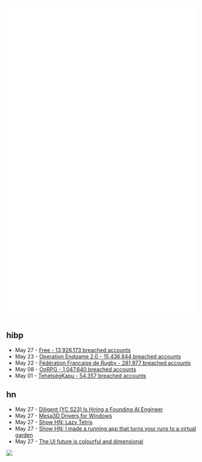 ![Metrics](https://raw.githubusercontent.com/phixion/phixion/master/metrics.svg)

## hibp

<!--
for https://github.com/phixion/phixion/blob/main/.github/workflows/feeds.yml
-->
<!--START_SECTION:haveibeenpwnd-->
- May 27 - [Free - 13,926,173 breached accounts](https://haveibeenpwned.com/Breach/FreeMobile)
- May 23 - [Operation Endgame 2.0 - 15,436,844 breached accounts](https://haveibeenpwned.com/Breach/OperationEndgame2)
- May 22 - [Fédération Francaise de Rugby - 281,977 breached accounts](https://haveibeenpwned.com/Breach/FFR)
- May 08 - [OnRPG - 1,047,640 breached accounts](https://haveibeenpwned.com/Breach/OnRPG)
- May 01 - [TehetségKapu - 54,357 breached accounts](https://haveibeenpwned.com/Breach/TehetsegKapu)
<!--END_SECTION:haveibeenpwnd-->

## hn

<!--
for https://github.com/phixion/phixion/blob/main/.github/workflows/feeds.yml
-->
<!--START_SECTION:hn-->
- May 27 - [Diligent (YC S23) Is Hiring a Founding AI Engineer](https://www.ycombinator.com/companies/diligent/jobs/LAdzmYb-founding-ai-engineer)
- May 27 - [Mesa3D Drivers for Windows](https://github.com/pal1000/mesa-dist-win)
- May 27 - [Show HN: Lazy Tetris](https://lazytetris.com/)
- May 27 - [Show HN: I made a running app that turns your runs to a virtual garden](https://www.runandgrow.com/)
- May 27 - [The UI future is colourful and dimensional](https://www.flarup.email/p/the-future-is-colourful-and-dimensional)
<!--END_SECTION:hn-->

<!--
for https://yhype.me
-->
![](https://hit.yhype.me/github/profile?user_id=13013670)
